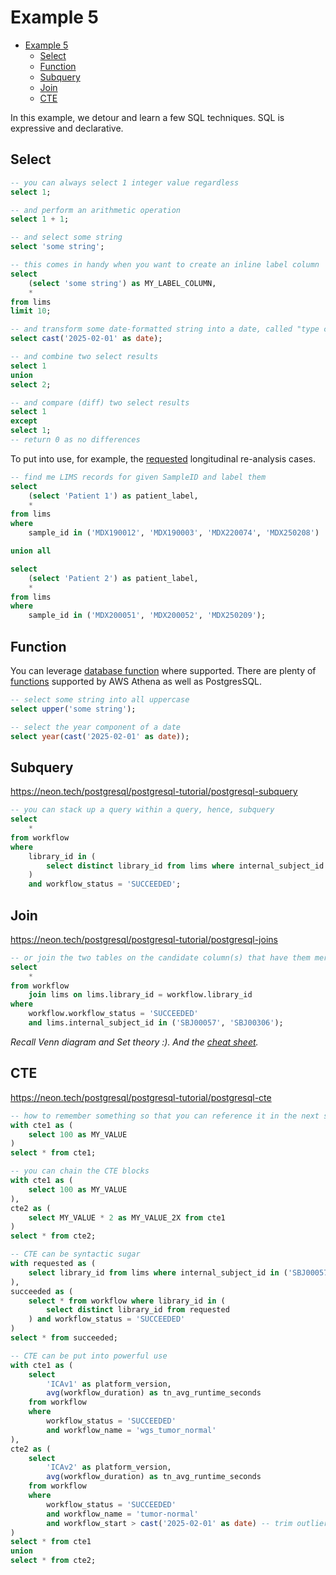 # Example 5

<!-- TOC -->
* [Example 5](#example-5)
  * [Select](#select)
  * [Function](#function)
  * [Subquery](#subquery)
  * [Join](#join)
  * [CTE](#cte)
<!-- TOC -->


In this example, we detour and learn a few SQL techniques. SQL is expressive and declarative.


## Select

```sql
-- you can always select 1 integer value regardless
select 1;
```

```sql
-- and perform an arithmetic operation
select 1 + 1;
```

```sql
-- and select some string
select 'some string';
```

```sql
-- this comes in handy when you want to create an inline label column
select 
    (select 'some string') as MY_LABEL_COLUMN,
    *
from lims
limit 10;
```

```sql
-- and transform some date-formatted string into a date, called "type casting"
select cast('2025-02-01' as date);
```

```sql
-- and combine two select results
select 1
union
select 2;
```

```sql
-- and compare (diff) two select results
select 1
except
select 1;
-- return 0 as no differences
```

To put into use, for example, the [requested](https://umccr.slack.com/archives/CP356DDCH/p1746170088163169) longitudinal re-analysis cases.

```sql
-- find me LIMS records for given SampleID and label them
select 
    (select 'Patient 1') as patient_label, 
    * 
from lims 
where 
    sample_id in ('MDX190012', 'MDX190003', 'MDX220074', 'MDX250208')

union all

select 
    (select 'Patient 2') as patient_label, 
    * 
from lims 
where 
    sample_id in ('MDX200051', 'MDX200052', 'MDX250209');
```

## Function

You can leverage [database function](https://www.google.com/search?q=database+function) where supported. There are plenty of [functions](https://docs.aws.amazon.com/athena/latest/ug/functions-env3.html) supported by AWS Athena as well as PostgresSQL.

```sql
-- select some string into all uppercase
select upper('some string');
```

```sql
-- select the year component of a date
select year(cast('2025-02-01' as date));
```

## Subquery

https://neon.tech/postgresql/postgresql-tutorial/postgresql-subquery

```sql
-- you can stack up a query within a query, hence, subquery
select 
    * 
from workflow 
where 
    library_id in (
        select distinct library_id from lims where internal_subject_id in ('SBJ00057', 'SBJ00306')
    ) 
    and workflow_status = 'SUCCEEDED';
```

## Join

https://neon.tech/postgresql/postgresql-tutorial/postgresql-joins

```sql
-- or join the two tables on the candidate column(s) that have them merged
select 
    * 
from workflow
    join lims on lims.library_id = workflow.library_id
where 
    workflow.workflow_status = 'SUCCEEDED'
    and lims.internal_subject_id in ('SBJ00057', 'SBJ00306');
```
_Recall Venn diagram and Set theory :). And the [cheat sheet](https://www.google.com/search?q=sql+join+cheat+sheet)._

## CTE

https://neon.tech/postgresql/postgresql-tutorial/postgresql-cte

```sql
-- how to remember something so that you can reference it in the next step
with cte1 as (
    select 100 as MY_VALUE
)
select * from cte1;
```

```sql
-- you can chain the CTE blocks
with cte1 as (
    select 100 as MY_VALUE
),
cte2 as (
    select MY_VALUE * 2 as MY_VALUE_2X from cte1
)
select * from cte2;
```

```sql
-- CTE can be syntactic sugar
with requested as (
    select library_id from lims where internal_subject_id in ('SBJ00057', 'SBJ00306')
),
succeeded as (
    select * from workflow where library_id in (
        select distinct library_id from requested
    ) and workflow_status = 'SUCCEEDED'
)
select * from succeeded;
```

```sql
-- CTE can be put into powerful use
with cte1 as (
    select 
        'ICAv1' as platform_version, 
        avg(workflow_duration) as tn_avg_runtime_seconds 
    from workflow 
    where 
        workflow_status = 'SUCCEEDED' 
        and workflow_name = 'wgs_tumor_normal'
),
cte2 as (
    select 
        'ICAv2' as platform_version, 
        avg(workflow_duration) as tn_avg_runtime_seconds 
    from workflow 
    where 
        workflow_status = 'SUCCEEDED' 
        and workflow_name = 'tumor-normal'
        and workflow_start > cast('2025-02-01' as date) -- trim outlier
)
select * from cte1
union
select * from cte2;
```
